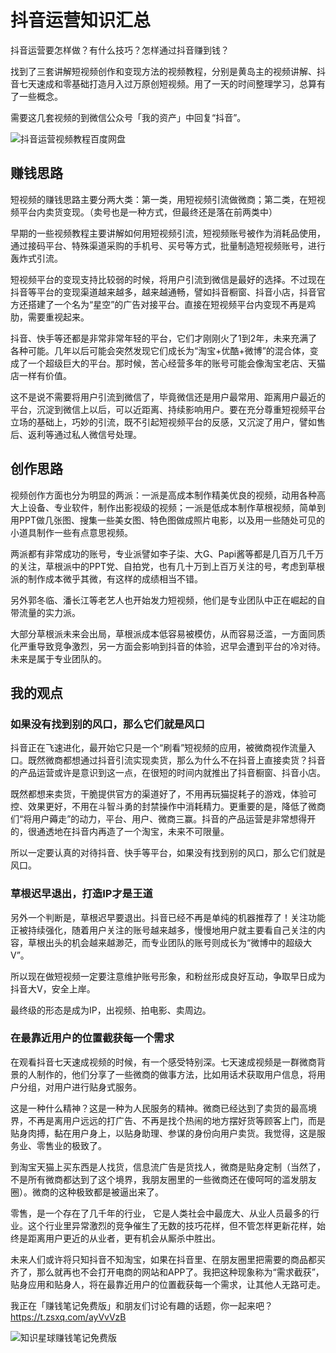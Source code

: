 # 抖音运营知识汇总 

抖音运营要怎样做？有什么技巧？怎样通过抖音赚到钱？

找到了三套讲解短视频创作和变现方法的视频教程，分别是黄岛主的视频讲解、抖音七天速成和零基础打造月入过万原创短视频。用了一天的时间整理学习，总算有了一些概念。

需要这几套视频的到微信公众号「我的资产」中回复“抖音”。

![抖音运营视频教程百度网盘](/img/douyinyunpan.png)

## 赚钱思路

短视频的赚钱思路主要分两大类：第一类，用短视频引流做微商；第二类，在短视频平台内卖货变现。（卖号也是一种方式，但最终还是落在前两类中）

早期的一些视频教程主要讲解如何用短视频引流，短视频账号被作为消耗品使用，通过接码平台、特殊渠道采购的手机号、买号等方式，批量制造短视频账号，进行轰炸式引流。

短视频平台的变现支持比较弱的时候，将用户引流到微信是最好的选择。不过现在抖音等平台的变现渠道越来越多，越来越通畅，譬如抖音橱窗、抖音小店，抖音官方还搭建了一个名为“星空”的广告对接平台。直接在短视频平台内变现不再是鸡肋，需要重视起来。

抖音、快手等还都是非常非常年轻的平台，它们才刚刚火了1到2年，未来充满了各种可能。几年以后可能会突然发现它们成长为“淘宝+优酷+微博”的混合体，变成了一个超级巨大的平台。那时候，苦心经营多年的账号可能会像淘宝老店、天猫店一样有价值。

这不是说不需要将用户引流到微信了，毕竟微信还是用户最常用、距离用户最近的平台，沉淀到微信上以后，可以近距离、持续影响用户。要在充分尊重短视频平台立场的基础上，巧妙的引流，既不引起短视频平台的反感，又沉淀了用户，譬如售后、返利等通过私人微信号处理。

## 创作思路

视频创作方面也分为明显的两派：一派是高成本制作精美优良的视频，动用各种高大上设备、专业软件，制作出影视级的视频；一派是低成本制作草根视频，简单到用PPT做几张图、搜集一些美女图、特色图做成照片电影，以及用一些随处可见的小道具制作一些有点意思视频。

两派都有非常成功的账号，专业派譬如李子柒、大G、Papi酱等都是几百万几千万的关注，草根派中的PPT党、自拍党，也有几十万到上百万关注的号，考虑到草根派的制作成本微乎其微，有这样的成绩相当不错。

另外郭冬临、潘长江等老艺人也开始发力短视频，他们是专业团队中正在崛起的自带流量的实力派。

大部分草根派未来会出局，草根派成本低容易被模仿，从而容易泛滥，一方面同质化严重导致竞争激烈，另一方面会影响到抖音的体验，迟早会遭到平台的冷对待。未来是属于专业团队的。

## 我的观点

### 如果没有找到别的风口，那么它们就是风口

抖音正在飞速进化，最开始它只是一个“刷看”短视频的应用，被微商视作流量入口。既然微商都想通过抖音引流实现卖货，那么为什么不在抖音上直接卖货？抖音的产品运营或许是意识到这一点，在很短的时间内就推出了抖音橱窗、抖音小店。

既然都想来卖货，干脆提供官方的渠道好了，不用再玩猫捉耗子的游戏，体验可控、效果更好，不用在斗智斗勇的封禁操作中消耗精力。更重要的是，降低了微商们“将用户薅走”的动力，平台、用户、微商三赢。抖音的产品运营是非常想得开的，很通透地在抖音内再造了一个淘宝，未来不可限量。

所以一定要认真的对待抖音、快手等平台，如果没有找到别的风口，那么它们就是风口。

### 草根迟早退出，打造IP才是王道

另外一个判断是，草根迟早要退出。抖音已经不再是单纯的机器推荐了！关注功能正被持续强化，随着用户关注的账号越来越多，慢慢地用户就主要看自己关注的内容，草根出头的机会越来越渺茫，而专业团队的账号则成长为“微博中的超级大V”。

所以现在做短视频一定要注意维护账号形象，和粉丝形成良好互动，争取早日成为抖音大V，安全上岸。

最终级的形态是成为IP，出视频、拍电影、卖周边。

### 在最靠近用户的位置截获每一个需求

在观看抖音七天速成视频的时候，有一个感受特别深。七天速成视频是一群微商背景的人制作的，他们分享了一些微商的做事方法，比如用话术获取用户信息，将用户分组，对用户进行贴身式服务。

这是一种什么精神？这是一种为人民服务的精神。微商已经达到了卖货的最高境界，不再是离用户远远的打广告、不再是找个热闹的地方摆好货等顾客上门，而是贴身肉搏，黏在用户身上，以贴身助理、参谋的身份向用户卖货。我觉得，这是服务业、零售业的极致了。

到淘宝天猫上买东西是人找货，信息流广告是货找人，微商是贴身定制（当然了，不是所有微商都达到了这个境界，我朋友圈里的一些微商还在傻呵呵的滥发朋友圈）。微商的这种极致都是被逼出来了。

零售，是一个存在了几千年的行业， 它是人类社会中最庞大、从业人员最多的行业。这个行业里异常激烈的竞争催生了无数的技巧花样，但不管怎样更新花样，始终是距离用户更近的从业者，更有机会从厮杀中胜出。

未来人们或许将只知抖音不知淘宝，如果在抖音里、在朋友圈里把需要的商品都买齐了，那么就再也不会打开电商的网站和APP了。我把这种现象称为“需求截获”，贴身应用和贴身人，将在最靠近用户的位置截获每一个需求，让其他人无路可走。

我正在「赚钱笔记免费版」和朋友们讨论有趣的话题，你⼀起来吧？[https://t.zsxq.com/ayVvVzB ](https://t.zsxq.com/ayVvVzB)

![知识星球赚钱笔记免费版](https://www.lijiaocn.com/img/xiaomiquan-money-free.jpeg)
